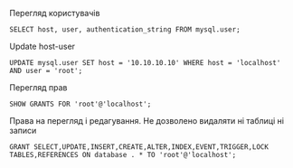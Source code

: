 
Перегляд користувачів

`SELECT host, user, authentication_string FROM mysql.user;`

Update host-user

`UPDATE mysql.user SET host = '10.10.10.10' WHERE host = 'localhost' AND user = 'root';`

Перегляд прав

`SHOW GRANTS FOR 'root'@'localhost';`

Права на перегляд і редагування. Не дозволено видаляти ні таблиці ні записи

`GRANT SELECT,UPDATE,INSERT,CREATE,ALTER,INDEX,EVENT,TRIGGER,LOCK TABLES,REFERENCES ON database . * TO 'root'@'localhost';`
